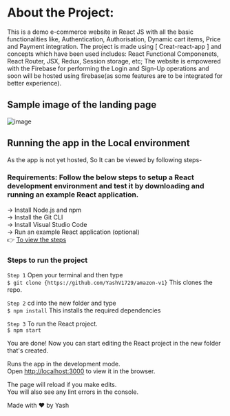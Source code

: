 
# About the Project: 

This is a demo e-commerce website in React JS with all the basic functionalities like, Authentication, Authorisation, Dynamic cart items, Price and Payment integration.
The  project is made using [ Creat-react-app ] and concepts which have been used includes: React Functional Componenets, React Router, JSX, Redux, Session storage, etc;
The website is empowered with the Firebase for performing the Login and Sign-Up operations and soon will be hosted using firebase(as some features are to be integrated for better experience).

## Sample image of the landing page 
![image](https://mir-s3-cdn-cf.behance.net/project_modules/max_1200/373c5775629407.5c51dddc2e2bd.png)

## Running the app in the Local environment

As the app is not yet hosted, So It can be viewed by following steps-

### Requirements: Follow the below steps to setup a React development environment and test it by downloading and running an example React application.
-> Install Node.js and npm <br>
-> Install the Git CLI <br>
-> Install Visual Studio Code <br>
-> Run an example React application (optional) <br>
👉 [To view the steps](https://jasonwatmore.com/post/2020/06/02/react-setup-development-environment)


### Steps to run the project 

`Step 1`  Open your terminal and then type <br>
`$ git clone {https://github.com/YashV1729/amazon-v1}`
 This clones the repo.

`Step 2`  cd into the new folder and type <br>
`$ npm install`
This installs the required dependencies

`Step 3` To run the React project. <br>
`$ npm start`

You are done! Now you can start editing the React project in the new folder that's created.

Runs the app in the development mode.<br />
Open [http://localhost:3000](http://localhost:3000) to view it in the browser.

The page will reload if you make edits.<br />
You will also see any lint errors in the console.


Made with ❤️ by Yash

